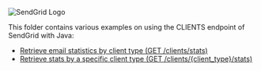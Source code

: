 ![SendGrid Logo](https://uiux.s3.amazonaws.com/2016-logos/email-logo%402x.png)

This folder contains various examples on using the CLIENTS endpoint of SendGrid with Java:

* [Retrieve email statistics by client type (GET /clients/stats)](GetEmailStatistics.java)
* [Retrieve stats by a specific client type (GET /clients/{client_type}/stats)](GetEmailStatisticsByClientType.java)